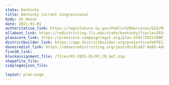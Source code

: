 ```yaml
---
state: Kentucky
title: Kentucky Current Congressional
body: US House
date: 2021-01-01
authoritative_link: https://legislature.ky.gov/Public%20Services/GIS/Maps/Pages/default.aspx
allabout_link: https://redistricting.lls.edu/state/kentucky/?cycle=2020&level=Congress&startdate=
planscore_link: https://planscore.campaignlegal.org/plan.html?20211006T032544.558715730Z
districtbuilder_link: https://app.districtbuilder.org/projects/efe9f812-2e26-41e3-b669-11635ba30d3e
davesredist_link: https://davesredistricting.org/join/dcc81a87-0e05-4d8c-ad0d-37b59b962ab4
five38_link:
blockassignment_file: /files/KY-2021-01/KY_CD_bef.zip
shapefile_file:
simplegeojson_file:

layout: plan-page
---
```

